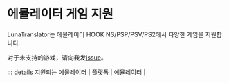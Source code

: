 # 에뮬레이터 게임 지원

LunaTranslator는 에뮬레이터 HOOK NS/PSP/PSV/PS2에서 다양한 게임을 지원합니다.

对于未支持的游戏，请向我发[issue](https://lunatranslator.org/Resource/game_support)。

::: details 지원되는 에뮬레이터
| 플랫폼 | 에뮬레이터 |

